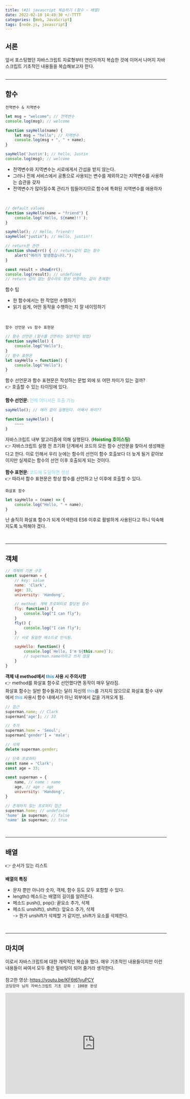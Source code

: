 ```yaml
---
title: (#2) javascript 복습하기 (함수 ~ 배열)
date: 2022-02-10 14:49:30 +/-TTTT
categories: [Web, JavaScript]
tags: [node.js, javascript]
---
```

## 서론
앞서 포스팅했던 자바스크립트 자료형부터 연산자까지 복습한 것에 이어서 나머지 자바스크립트 기초적인 내용들을 복습해보고자 한다.  
<br>

---
## 함수
`전역변수 & 지역변수`
```js
let msg = "welcome"; // 전역변수
console.log(msg); // welcome

function sayHello(name) {
    let msg = "hello"; // 지역변수
    console.log(msg + ", " + name);
}

sayHello('Justin'); // hello, Justin
console.log(msg); // welcome
```
- 전역변수와 지역변수는 서로에게서 간섭을 받지 않는다.
- 그러나 전체 서비스에서 공통으로 사용되는 변수를 제외하고는 지역변수를 사용하는 습관을 갖자
- 전역변수가 많아질수록 관리가 힘들어지므로 함수에 특화된 지역변수를 애용하자  
  
<br>

```js
// default values 
function sayHello(name = "friend") {
    console.log(`Hello, ${name}!!`);
}

sayHello(); // Hello, friend!!
sayHello("justin"); // Hello, justin!!
```
```js
// return문 관련
function showErr() { // return값이 없는 함수
    alert("에러가 발생했습니다.");
}

const result = showErr();
console.log(result); // undefined
// return 값이 없는 함수라도 항상 반환하는 값이 존재함!
```
함수 팁
- 한 함수에서는 한 작업만 수행하기
- 읽기 쉽게, 어떤 동작을 수행하는 지 잘 네이밍하기  

<br>

`함수 선언문 vs 함수 표현문`
```js
// 함수 선언문 (함수를 선언하는 일반적인 방법)
function sayHello() {
    console.log("Hello");
}
// 함수 표현문
let sayHello = function() {
    console.log("Hello");
}
```
함수 선언문과 함수 표현문은 작성하는 문법 외에 또 어떤 차이가 있는 걸까?  
👉 호출할 수 있는 타이밍에 있다.
<br>    
**함수 선언문**: <span style="color:skyblue">언제 어디서든 호출 가능</span>
```js
sayHello(); // 에러 없이 실행된다. 어째서 와이??

function sayHello() {
    ~~~~
}
```
자바스크립트 내부 알고리즘에 의해 실행된다. (<span style="color:green">**Hoisting 호이스팅**</span>)  
👉 자바스크립트 실행 전 초기화 단계에서 코드의 모든 함수 선언문을 찾아서 생성해둔다고 한다. 이로 인해서 우리 눈에는 함수의 선언이 함수 호출보다 더 늦게 될거 같아보이지만 실제로는 함수의 선언 이후 호출되게 되는 것이다.  
<br>
**함수 표현문**: <span style="color:skyblue">코드에 도달하면 생성</span>   
👉 따라서 함수 표현문은 항상 함수를 선언하고 난 이후에 호출할 수 있다.

`화살표 함수`
```js
let sayHello = (name) => {
    console.log("Hello, " + name);
}
```
난 솔직히 화살표 함수가 되게 어색한데 ES6 이후로 활발하게 사용된다고 하니 익숙해지도록 노력해야 겠다.  

<br>

--------------------------------------------------------
## 객체
```js
// 객체의 기본 구조
const superman = {
    // key: value
    name: 'Clark',
    age: 33,
    university: 'Handong',

    // method: 개체 프로퍼티로 할당된 함수
    fly: function() {
        console.log("I can fly");
    }
    fly() {
        console.log("I can fly");
    }
    // 서로 동일한 메소드로 인식됨.

    sayHello: function() {
        console.log(`Hello, I'm ${this.name}`); 
        // superman.name이라고 쓰지 않음
    }
}
```
**객체 내 method에서 <span style="color:#3498db">this</span> 사용 시 주의사항**  
👉 method를 화살표 함수로 선언했다면 동작이 매우 달라짐.  
화살표 함수는 일반 함수들과는 달리 자신의 <span style="color:#3498db">this</span>를 가지지 않으므로 화살표 함수 내부에서 <span style="color:#3498db">this</span> 사용시 함수 내에서가 아닌 외부에서 값을 가져오게 됨.

```js
// 접근
superman.name; // Clark
superman['age']; // 33

// 추가
superman.home = 'Seoul';
superman['gender'] = 'male';

// 삭제
delete superman.gender;
```
```js
// 단축 프로퍼티
const name = 'Clark';
const age = 33;

const superman = {
    name, // name : name
    age, // age : age
    university: 'Handong',
}

// 존재하지 않는 프로퍼티 접근
superman.home; // undefined
'home' in superman; // false
'name' in superman; // true 
```

<br>

---
## 배열
👉 순서가 있는 리스트  
<br>
**배열의 특징**
- 문자 뿐만 아니라 숫자, 객체, 함수 등도 모두 포함할 수 있다.
- length() 메소드는 배열의 길이를 알려준다.
- 메소드 push(), pop(): 끝요소 추가, 삭제
- 메소드 unshift(), shift(): 앞요소 추가, 삭제  
  ->  뭔가 unshift가 삭제할 거 같지만, shift가 요소를 삭제한다.

<br>

-------------------------------------------------------
## 마치며
이로서 자바스크립트에 대한 개략적인 복습을 했다. 매우 기초적인 내용들이지만 이런 내용들이 싸여서 모두 좋은 밑바탕이 되어 줄거라 생각한다.  
<br>
참고한 영상: https://youtu.be/KF6t61yuPCY  
`코딩앙마 님의 자바스크립트 기초 강좌 : 100분 완성`
<iframe width="560" height="315" src="https://www.youtube.com/embed/KF6t61yuPCY?controls=0" title="YouTube video player" frameborder="0" allow="accelerometer; autoplay; clipboard-write; encrypted-media; gyroscope; picture-in-picture" allowfullscreen></iframe>